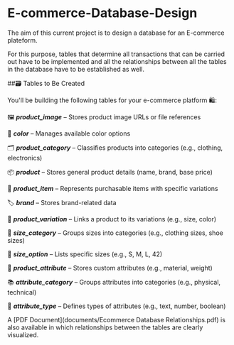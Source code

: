 # E-commerce-Database-Design

 
 The aim of this current project is to design a database for 
an E-commerce plateform. 

For this purpose, tables that determine 
all transactions that can be carried out have to be implemented
 and all the relationships 
 between all the tables in the database have to be established as well.

##🗃️ Tables to Be Created

You'll be building the following tables for your e-commerce platform 🛍️:

🖼️ ***product_image*** – Stores product image URLs or file references

🎨 ***color*** – Manages available color options

🗂️ ***product_category*** – Classifies products into categories (e.g., clothing, electronics)

📦 ***product*** – Stores general product details (name, brand, base price)

🧾 ***product_item*** – Represents purchasable items with specific variations

🏷️ ***brand*** – Stores brand-related data

🔄 ***product_variation*** – Links a product to its variations (e.g., size, color)

📏 ***size_category*** – Groups sizes into categories (e.g., clothing sizes, shoe sizes)

📐 ***size_option*** – Lists specific sizes (e.g., S, M, L, 42)

🧵 ***product_attribute*** – Stores custom attributes (e.g., material, weight)

📚 ***attribute_category*** – Groups attributes into categories (e.g., physical, technical)

🧪 ***attribute_type*** – Defines types of attributes (e.g., text, number, boolean)

A [PDF Document](documents/Ecommerce Database Relationships.pdf)  is also available in which relationships between the tables 
are clearly visualized.

